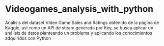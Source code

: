 # Videogames_analysis_with_python
Análisis del dataset Video Game Sales and Ratings obtenido de la página de Kaggle, así como un API de steam generada por Key, se busca aplicar un análisis de datos planteando un problema y aplicando los conocimientos adquiridos con Python
